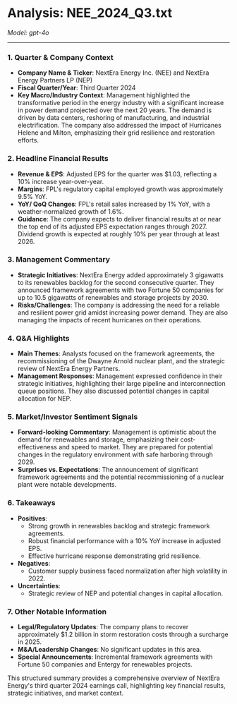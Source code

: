 # Analysis: NEE_2024_Q3.txt

*Model: gpt-4o*

---

### 1. Quarter & Company Context
- **Company Name & Ticker**: NextEra Energy Inc. (NEE) and NextEra Energy Partners LP (NEP)
- **Fiscal Quarter/Year**: Third Quarter 2024
- **Key Macro/Industry Context**: Management highlighted the transformative period in the energy industry with a significant increase in power demand projected over the next 20 years. The demand is driven by data centers, reshoring of manufacturing, and industrial electrification. The company also addressed the impact of Hurricanes Helene and Milton, emphasizing their grid resilience and restoration efforts.

### 2. Headline Financial Results
- **Revenue & EPS**: Adjusted EPS for the quarter was $1.03, reflecting a 10% increase year-over-year.
- **Margins**: FPL's regulatory capital employed growth was approximately 9.5% YoY.
- **YoY/ QoQ Changes**: FPL's retail sales increased by 1% YoY, with a weather-normalized growth of 1.6%.
- **Guidance**: The company expects to deliver financial results at or near the top end of its adjusted EPS expectation ranges through 2027. Dividend growth is expected at roughly 10% per year through at least 2026.

### 3. Management Commentary
- **Strategic Initiatives**: NextEra Energy added approximately 3 gigawatts to its renewables backlog for the second consecutive quarter. They announced framework agreements with two Fortune 50 companies for up to 10.5 gigawatts of renewables and storage projects by 2030.
- **Risks/Challenges**: The company is addressing the need for a reliable and resilient power grid amidst increasing power demand. They are also managing the impacts of recent hurricanes on their operations.

### 4. Q&A Highlights
- **Main Themes**: Analysts focused on the framework agreements, the recommissioning of the Dwayne Arnold nuclear plant, and the strategic review of NextEra Energy Partners.
- **Management Responses**: Management expressed confidence in their strategic initiatives, highlighting their large pipeline and interconnection queue positions. They also discussed potential changes in capital allocation for NEP.

### 5. Market/Investor Sentiment Signals
- **Forward-looking Commentary**: Management is optimistic about the demand for renewables and storage, emphasizing their cost-effectiveness and speed to market. They are prepared for potential changes in the regulatory environment with safe harboring through 2029.
- **Surprises vs. Expectations**: The announcement of significant framework agreements and the potential recommissioning of a nuclear plant were notable developments.

### 6. Takeaways
- **Positives**:
  - Strong growth in renewables backlog and strategic framework agreements.
  - Robust financial performance with a 10% YoY increase in adjusted EPS.
  - Effective hurricane response demonstrating grid resilience.
- **Negatives**:
  - Customer supply business faced normalization after high volatility in 2022.
- **Uncertainties**:
  - Strategic review of NEP and potential changes in capital allocation.

### 7. Other Notable Information
- **Legal/Regulatory Updates**: The company plans to recover approximately $1.2 billion in storm restoration costs through a surcharge in 2025.
- **M&A/Leadership Changes**: No significant updates in this area.
- **Special Announcements**: Incremental framework agreements with Fortune 50 companies and Entergy for renewables projects.

This structured summary provides a comprehensive overview of NextEra Energy's third quarter 2024 earnings call, highlighting key financial results, strategic initiatives, and market context.